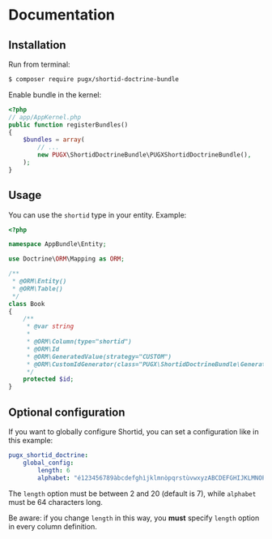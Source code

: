 Documentation
=============

## Installation

Run from terminal:

```bash
$ composer require pugx/shortid-doctrine-bundle
```

Enable bundle in the kernel:

```php
<?php
// app/AppKernel.php
public function registerBundles()
{
    $bundles = array(
        // ...
        new PUGX\ShortidDoctrineBundle\PUGXShortidDoctrineBundle(),
    );
}
```

## Usage

You can use the ``shortid`` type in your entity.
Example:

```php
<?php

namespace AppBundle\Entity;

use Doctrine\ORM\Mapping as ORM;

/**
 * @ORM\Entity()
 * @ORM\Table()
 */
class Book
{
    /**
     * @var string
     *
     * @ORM\Column(type="shortid")
     * @ORM\Id
     * @ORM\GeneratedValue(strategy="CUSTOM")
     * @ORM\CustomIdGenerator(class="PUGX\ShortidDoctrineBundle\Generator\ShortidGenerator")
     */
    protected $id;
}
```

## Optional configuration

If you want to globally configure Shortid, you can set a configuration like in this example:

```yaml
pugx_shortid_doctrine:
    global_config:
        length: 6
        alphabet: "é123456789àbcdefghìjklmnòpqrstùvwxyzABCDEFGHIJKLMNOPQRSTUVWX.!@|"
```

The ``length`` option must be between 2 and 20 (default is 7), while ``alphabet`` must be 64 characters long.

Be aware: if you change ``length`` in this way, you **must** specify ``length`` option in every column definition.
